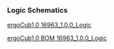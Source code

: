 ### Logic Schematics  


[ergoCub1.0 16963_1.0.0_Logic](https://github.com/icub-tech-iit/electronics-wiring/blob/master/ergocub1/ergocub1.0/pdf/ergoCub1.0_E1.0_16963_1.0.0_Logic.pdf)

[ergoCub1.0 BOM 16963_1.0.0_Logic](https://github.com/icub-tech-iit/electronics-wiring/blob/master/ergocub1/ergocub1.0/bom/logic/ergocub_fullrobot_16963_1.0.0.xls)


